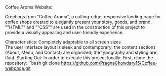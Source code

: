 Coffee Aroma Website:

Greetings from "Coffee Aroma", a cutting-edge, responsive landing page for coffee shops created to elegantly present your story, goods, and brand. ""HTML"" and ""CSS"" are used in the construction of this project to provide a visually appealing and user-friendly experience.

Characteristics:
Completely adaptable to all screen sizes  
The user interface layout is sleek and contemporary; the content sections (About, Menu, and Contact) are organized; the typography and styling are fluid.
 Starting Out:
In order to execute this project locally:
First, clone the repository: ``bash git clone https://github.com/PragnaChowdary15/Coffee-webpage.git

